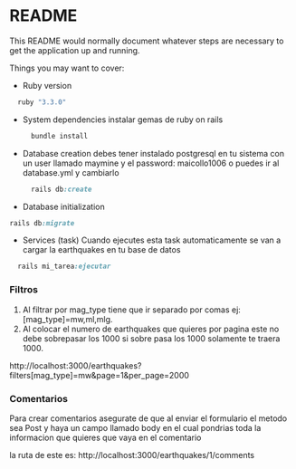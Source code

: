 # README

This README would normally document whatever steps are necessary to get the
application up and running.

Things you may want to cover:

* Ruby version
```ruby
  ruby "3.3.0"
```

* System dependencies
  instalar gemas de ruby on rails
  ```ruby
    bundle install
  ```
* Database creation
  debes tener instalado postgresql en tu sistema con un user llamado maymine y el password: maicollo1006 o puedes ir al database.yml y cambiarlo 
  ```ruby
    rails db:create
  ```

* Database initialization
```ruby
rails db:migrate
```

* Services (task)
  Cuando ejecutes esta task automaticamente se van a cargar la earthquakes en tu base de datos 
```ruby
  rails mi_tarea:ejecutar
```

### Filtros
  
  1. Al filtrar por mag_type tiene que ir separado por comas ej: [mag_type]=mw,ml,mlg.
  2. Al colocar el numero de earthquakes que quieres por pagina este no debe sobrepasar los 1000 si sobre pasa los 1000 solamente te traera 1000.
  
  http://localhost:3000/earthquakes?filters[mag_type]=mw&page=1&per_page=2000 

### Comentarios 
  Para crear comentarios asegurate de que al enviar el formulario el metodo sea Post y haya un campo llamado body en el cual pondrias toda la informacion que quieres que vaya en el comentario 

  la ruta de este es: http://localhost:3000/earthquakes/1/comments

